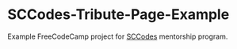 # SCCodes-Tribute-Page-Example

Example FreeCodeCamp project for [SCCodes](https://sccodes.org/ "South Carolina Codes") mentorship program.
